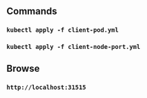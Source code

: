 ## Commands
### `kubectl apply -f client-pod.yml`
### `kubectl apply -f client-node-port.yml`


## Browse 
### `http://localhost:31515`